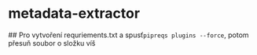 # metadata-extractor

## Pro vytvoření requriements.txt a spusť```pipreqs plugins --force```, potom přesuň soubor o složku víš